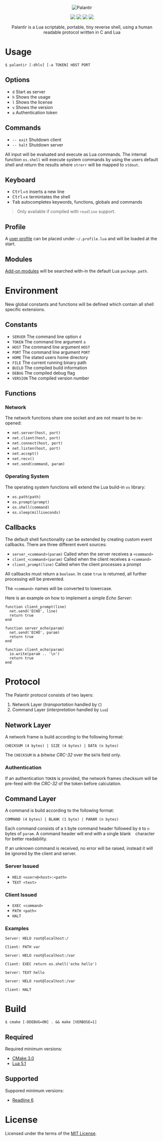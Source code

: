 <p align="center">
  <img src="doc/palantir.png" alt="Palantir">
</p>

<p align="center">
  <img src="https://img.shields.io/github/release/cuhsat/palantir.svg"> 
  <img src="https://img.shields.io/github/languages/code-size/cuhsat/palantir.svg">
  <img src="https://img.shields.io/travis/cuhsat/palantir.svg">
  <img src="https://img.shields.io/github/license/cuhsat/palantir.svg">
</p>

<p align="center">
  Palantir is a Lua scriptable, portable, tiny reverse shell, using a human
  readable protocol written in C and Lua
</p>

# Usage
```
$ palantir [-dhlv] [-a TOKEN] HOST PORT
```

## Options
* `d` Start as server
* `h` Shows the usage
* `l` Shows the license
* `v` Shows the version
* `a` Authentication token

## Commands
* `-- exit` Shutdown client
* `-- halt` Shutdown server

All input will be evaluated and execute as Lua commands. The internal function
`os.shell` will execute system commands by using the users default shell and
return the results where `strerr` will be mapped to `stdout`.

## Keyboard
* <kbd>Ctrl</kbd>+<kbd>n</kbd> inserts a new line
* <kbd>Ctrl</kbd>+<kbd>x</kbd> termintates the shell
* <kbd>Tab</kbd> autocompletes keywords, functions, globals and commands

> Only available if compiled with `readline` support.

## Profile 
A [user profile](https://www.github.com/cuhsat/palantir-profile) can be 
placed under `~/.profile.lua` and will be loaded at the start.

## Modules
[Add-on modules](https://www.github.com/cuhsat/palantir-modules) will be 
searched with-in the default Lua `package.path`.

# Environment
New global constants and functions will be defined which contain all shell
specific extensions.

## Constants
* `SERVER`  The command line option `d`
* `TOKEN`   The command line argument `a`
* `HOST`    The command line argument `HOST`
* `PORT`    The command line argument `PORT`
* `HOME`    The stated users home directory
* `FILE`    The current running binary path
* `BUILD`   The compiled build information
* `DEBUG`   The compiled debug flag
* `VERSION` The compiled version number

## Functions

### Network
The network functions share one socket and are not meant to be re-opened:

* `net.server(host, port)`
* `net.client(host, port)`
* `net.connect(host, port)`
* `net.listen(host, port)`
* `net.accept()`
* `net.recv()`
* `net.send(command, param)`

### Operating System
The operating system functions will extend the Lua build-in `os` library:

* `os.path(path)`
* `os.prompt(prompt)`
* `os.shell(command)`
* `os.sleep(milliseconds)`

## Callbacks
The default shell functionality can be extended by creating custom event
callbacks. There are three different event sources:

* `server_<command>(param)` Called when the server receives a `<command>`
* `client_<command>(param)` Called when the client receives a `<command>`
* `client_prompt(line)`     Called when the client processes a prompt

All callbacks must return a `boolean`. In case `true` is returned, all further
processing will be prevented.

The `<command>` names will be converted to lowercase.

Here is an example on how to implement a simple _Echo Server_:
```
function client_prompt(line)
  net.send('ECHO', line)
  return true
end
```
```
function server_echo(param)
  net.send('ECHO', param)
  return true
end
```
```
function client_echo(param)
  io.write(param .. '\n')
  return true
end
```

# Protocol
The Palantir protocol consists of two layers:

1. Network Layer (_transportation_ handled by `C`)
2. Command Layer (_interpretation_ handled by `Lua`)

## Network Layer
A network frame is build according to the following format:
```
CHECKSUM (4 bytes) | SIZE (4 bytes) | DATA (n bytes)
```
The `CHECKSUM` is a _bitwise CRC-32_ over the `DATA` field only.

### Authentication
If an authentication `TOKEN` is provided, the network frames checksum will be
pre-feed with the _CRC-32_ of the token before calculation.

## Command Layer
A command is build according to the following format:
```
COMMAND (4 bytes) | BLANK (1 byte) | PARAM (n bytes)
```
Each command consists of a `5` byte command header followed by `0` to `n`
bytes of `param`. A command header will end with a single blank ` ` character
for better readability.

If an unknown command is received, no error will be raised, instead it will be
ignored by the client and server.

### Server Issued
* `HELO <user>@<host>:<path>`
* `TEXT <text>`

### Client Issued
* `EXEC <command>`
* `PATH <path>`
* `HALT`

### Examples
```
Server: HELO root@localhost:/
```
```
Client: PATH var
```

```
Server: HELO root@localhost:/var
```
```
Client: EXEC return os.shell('echo hello')
```
```
Server: TEXT hello
```

```
Server: HELO root@localhost:/var
```
```
Client: HALT
```

# Build
```
$ cmake [-DDEBUG=ON] . && make [VERBOSE=1]
```

## Required
Required minimum versions:

* [CMake 3.0](https://cmake.org)
* [Lua 5.1](https://www.lua.org)

## Supported
Suppored minimum versions:

* [Readline 6](https://tiswww.case.edu/php/chet/readline/rltop.html)

# License
Licensed under the terms of the [MIT License](LICENSE).
